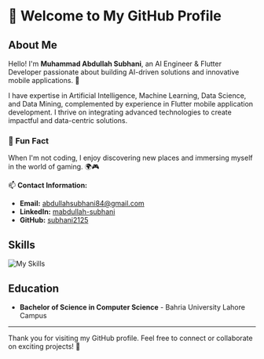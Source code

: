 # 👋 Welcome to My GitHub Profile

## About Me

Hello! I'm **Muhammad Abdullah Subhani**, an AI Engineer & Flutter Developer passionate about building AI-driven solutions and innovative mobile applications. 🚀  

I have expertise in Artificial Intelligence, Machine Learning, Data Science, and Data Mining, complemented by experience in Flutter mobile application development. I thrive on integrating advanced technologies to create impactful and data-centric solutions.

### 🎉 Fun Fact  
When I'm not coding, I enjoy discovering new places and immersing myself in the world of gaming. 🌍🎮 

📫 **Contact Information:**  

- **Email:** [abdullahsubhani84@gmail.com](mailto:abdullahsubhani84@gmail.com)  
- **LinkedIn:** [mabdullah-subhani](https://www.linkedin.com/in/mabdullah-subhani/)  
- **GitHub:** [subhani2125](https://github.com/subhani2125/)  

## Skills  

![My Skills](https://skillicons.dev/icons?i=flutter,dart,python,cpp,java,tensorflow,sklearn,pytorch,flask,solidity,visualstudio,vscode,androidstudio,idea,colab,jupyter,selenium,wordpress,git,github,react,javascript,html,css,firebase,mysql,mongodb,sqlite,figma&perline=10)  

## Education  

- **Bachelor of Science in Computer Science** - Bahria University Lahore Campus  
 
---

Thank you for visiting my GitHub profile. Feel free to connect or collaborate on exciting projects! 🚀  
